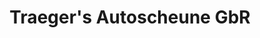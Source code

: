 ---
title: "Traeger's Autoscheune GbR"
url: /kalletal/traegers-autoscheune-gbr/
shop: Autowerkstatt
---
